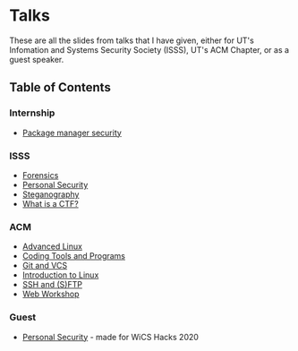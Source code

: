 # Talks

These are all the slides from talks that I have given, either for UT's Infomation and Systems Security Society (ISSS), UT's ACM Chapter, or as a guest speaker.

## Table of Contents

### Internship
- [Package manager security](Package-manager-security.pdf)

### ISSS
- [Forensics](Forensics.pdf)
- [Personal Security](Personal-Security-ISSS.pdf)
- [Steganography](Steganography.pdf)
- [What is a CTF?](What-is-a-CTF.pdf)

### ACM
- [Advanced Linux](Advanced-Linux.pdf)
- [Coding Tools and Programs](Coding-Tools=and=Programs.pdf)
- [Git and VCS](Git-and-VCS.pdf)
- [Introduction to Linux](Introduction-to-Linux.pdf)
- [SSH and (S)FTP](SSH-and-(S)FTP.pdf)
- [Web Workshop](Web-Workshop.pdf)

### Guest
- [Personal Security](Personal-Security-WiCS-Hacks.pdf) - made for WiCS Hacks 2020
